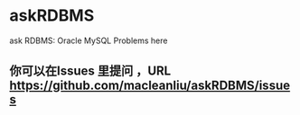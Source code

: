 # askRDBMS
ask RDBMS: Oracle MySQL Problems here



## 你可以在Issues 里提问 ，URL https://github.com/macleanliu/askRDBMS/issues
